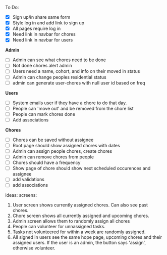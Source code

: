 To Do:
- [x] Sign up/in share same form
- [x] Style log in and add link to sign up
- [x] All pages require log in
- [x] Need link in navbar for chores
- [x] Need link in navbar for users

**Admin**
- [ ] Admin can see what chores need to be done
- [ ] Not done chores alert admin
- [ ] Users need a name, cohort, and info on their moved in status
- [ ] Admin can change peoples residential status
- [ ] admin can generate user-chores with null user id based on freq

**Users**
- [ ] System emails user if they have a chore to do that day.
- [ ] People can 'move out' and be removed from the chore list
- [ ] People can mark chores done
- [ ] Add associations

**Chores**
- [ ] Chores can be saved without assignee
- [ ] Root page should show assigned chores with dates
- [ ] Admin can assign people chores, create chores
- [ ] Admin can remove chores from people
- [ ] Chores should have a frequency
- [ ] Show page of chore should show next scheduled occurences and assignee
- [ ] add validations
- [ ] add associations

ideas:
screens:
1. User screen shows currently assigned chores. Can also see past chores.
2. Chore screen shows all currently assigned and upcoming chores.
3. Admin screen allows them to randomly assign all chores
4. People can volunteer for unnassigned tasks.
5. Tasks not volunteered for within a week are randomly assigned.
6. All signed in users see the same hope page, upcoming chores and their
   assigned users. If the user is an admin, the button says 'assign', otherwise
   volunteer.

